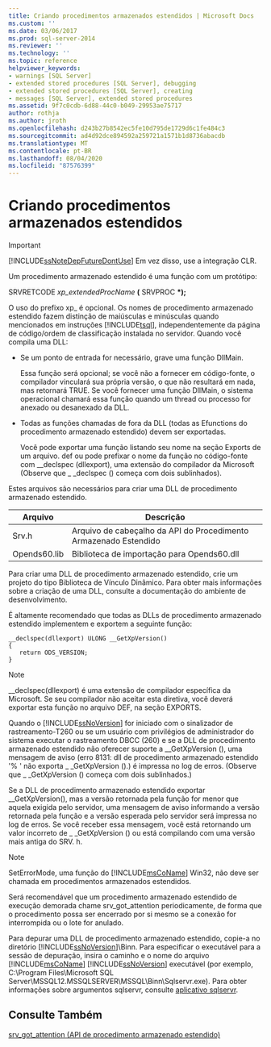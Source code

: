 ```yaml
---
title: Criando procedimentos armazenados estendidos | Microsoft Docs
ms.custom: ''
ms.date: 03/06/2017
ms.prod: sql-server-2014
ms.reviewer: ''
ms.technology: ''
ms.topic: reference
helpviewer_keywords:
- warnings [SQL Server]
- extended stored procedures [SQL Server], debugging
- extended stored procedures [SQL Server], creating
- messages [SQL Server], extended stored procedures
ms.assetid: 9f7c0cdb-6d88-44c0-b049-29953ae75717
author: rothja
ms.author: jroth
ms.openlocfilehash: d243b27b8542ec5fe10d795de1729d6c1fe484c3
ms.sourcegitcommit: ad4d92dce894592a259721a1571b1d8736abacdb
ms.translationtype: MT
ms.contentlocale: pt-BR
ms.lasthandoff: 08/04/2020
ms.locfileid: "87576399"
---
```

# <a name="creating-extended-stored-procedures"></a>Criando procedimentos armazenados estendidos
    
> [!IMPORTANT]  
>  [!INCLUDE[ssNoteDepFutureDontUse](../../includes/ssnotedepfuturedontuse-md.md)] Em vez disso, use a integração CLR.  
  
 Um procedimento armazenado estendido é uma função com um protótipo:  
  
 SRVRETCODE *xp_extendedProcName* **(** SRVPROC **\*);**  
  
 O uso do prefixo xp_ é opcional. Os nomes de procedimento armazenado estendido fazem distinção de maiúsculas e minúsculas quando mencionados em instruções [!INCLUDE[tsql](../../includes/tsql-md.md)], independentemente da página de código/ordem de classificação instalada no servidor. Quando você compila uma DLL:  
  
-   Se um ponto de entrada for necessário, grave uma função DllMain.  
  
     Essa função será opcional; se você não a fornecer em código-fonte, o compilador vinculará sua própria versão, o que não resultará em nada, mas retornará TRUE. Se você fornecer uma função DllMain, o sistema operacional chamará essa função quando um thread ou processo for anexado ou desanexado da DLL.  
  
-   Todas as funções chamadas de fora da DLL (todas as Efunctions do procedimento armazenado estendido) devem ser exportadas.  
  
     Você pode exportar uma função listando seu nome na seção Exports de um arquivo. def ou pode prefixar o nome da função no código-fonte com __declspec (dllexport), uma extensão do compilador da Microsoft (Observe que \_ _declspec () começa com dois sublinhados).  
  
 Estes arquivos são necessários para criar uma DLL de procedimento armazenado estendido.  
  
|Arquivo|Descrição|  
|----------|-----------------|  
|Srv.h|Arquivo de cabeçalho da API do Procedimento Armazenado Estendido|  
|Opends60.lib|Biblioteca de importação para Opends60.dll|  
  
 Para criar uma DLL de procedimento armazenado estendido, crie um projeto do tipo Biblioteca de Vínculo Dinâmico. Para obter mais informações sobre a criação de uma DLL, consulte a documentação do ambiente de desenvolvimento.  
  
 É altamente recomendado que todas as DLLs de procedimento armazenado estendido implementem e exportem a seguinte função:  
  
```  
__declspec(dllexport) ULONG __GetXpVersion()  
{  
   return ODS_VERSION;  
}  
```  
  
> [!NOTE]  
>  __declspec(dllexport) é uma extensão de compilador específica da Microsoft. Se seu compilador não aceitar esta diretiva, você deverá exportar esta função no arquivo DEF, na seção EXPORTS.  
  
 Quando o [!INCLUDE[ssNoVersion](../../includes/ssnoversion-md.md)] for iniciado com o sinalizador de rastreamento-T260 ou se um usuário com privilégios de administrador do sistema executar o rastreamento DBCC (260) e se a DLL de procedimento armazenado estendido não oferecer suporte a __GetXpVersion (), uma mensagem de aviso (erro 8131: dll de procedimento armazenado estendido '% ' não exporta \_ _GetXpVersion ().) é impressa no log de erros. (Observe que \_ _GetXpVersion () começa com dois sublinhados.)  
  
 Se a DLL de procedimento armazenado estendido exportar __GetXpVersion(), mas a versão retornada pela função for menor que aquela exigida pelo servidor, uma mensagem de aviso informando a versão retornada pela função e a versão esperada pelo servidor será impressa no log de erros. Se você receber essa mensagem, você está retornando um valor incorreto de \_ _GetXpVersion () ou está compilando com uma versão mais antiga do SRV. h.  
  
> [!NOTE]  
>  SetErrorMode, uma função do [!INCLUDE[msCoName](../../includes/msconame-md.md)] Win32, não deve ser chamada em procedimentos armazenados estendidos.  
  
 Será recomendável que um procedimento armazenado estendido de execução demorada chame srv_got_attention periodicamente, de forma que o procedimento possa ser encerrado por si mesmo se a conexão for interrompida ou o lote for anulado.  
  
 Para depurar uma DLL de procedimento armazenado estendido, copie-a no diretório [!INCLUDE[ssNoVersion](../../includes/ssnoversion-md.md)]\Binn. Para especificar o executável para a sessão de depuração, insira o caminho e o nome do arquivo [!INCLUDE[msCoName](../../includes/msconame-md.md)] [!INCLUDE[ssNoVersion](../../includes/ssnoversion-md.md)] executável (por exemplo, C:\Program Files\Microsoft SQL Server\MSSQL12.MSSQLSERVER\MSSQL\Binn\Sqlservr.exe). Para obter informações sobre argumentos sqlservr, consulte [aplicativo sqlservr](../../tools/sqlservr-application.md).  
  
## <a name="see-also"></a>Consulte Também  
 [srv_got_attention &#40;API de procedimento armazenado estendido&#41;](../extended-stored-procedures-reference/srv-got-attention-extended-stored-procedure-api.md)  
  
  
